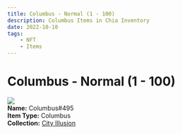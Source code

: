 ```yaml
---
title: Columbus - Normal (1 - 100)
description: Columbus Items in Chia Inventory
date: 2022-10-10
tags:
    - NFT
    - Items
---
```


# Columbus - Normal (1 - 100)
<div class="item_thumbnail">
<img loading="lazy" src="https://tc57riexvtc5iwy5t5jooohrlr4lohy32gfimiaz3tdqwbbg5i.arweave.net/mLv4oJesxdRbHZ-9S5zjxXHi3HxvRioYgGdzHCwQm6o"><br/>
<div><strong>Name:</strong> Columbus#495</div>
<div><strong>Item Type:</strong> Columbus</div>
<div><strong>Collection:</strong> <a href="https://www.spacescan.io/xch/nft/collection/col1lend2dcn558km4wcwta4xnkfv3xpcmlp9kyt0m909emvfxechlyqdl5ndg">City Illusion</a></div>
</div>

